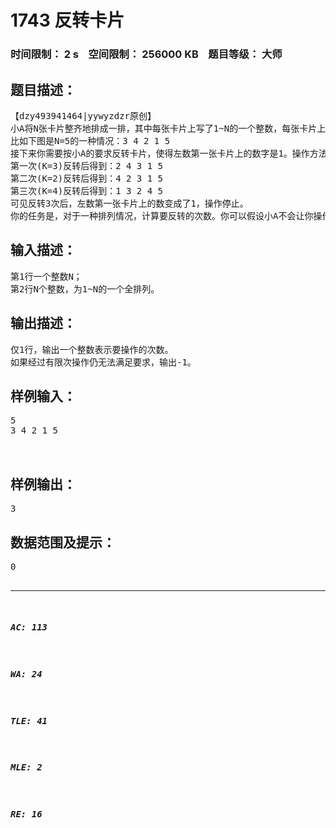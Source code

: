 # 1743 反转卡片   
### 时间限制： 2 s&nbsp;&nbsp;&nbsp;&nbsp;空间限制： 256000 KB&nbsp;&nbsp;&nbsp;&nbsp;题目等级： 大师  
## 题目描述：  

<pre>
【dzy493941464|yywyzdzr原创】 
小A将N张卡片整齐地排成一排，其中每张卡片上写了1~N的一个整数，每张卡片上的数各不相同。
比如下图是N=5的一种情况：3 4 2 1 5
接下来你需要按小A的要求反转卡片，使得左数第一张卡片上的数字是1。操作方法：令左数第一张卡片上的数是K，如果K=1则停止操作，否则将左数第1~K张卡片反转。
第一次(K=3)反转后得到：2 4 3 1 5
第二次(K=2)反转后得到：4 2 3 1 5
第三次(K=4)反转后得到：1 3 2 4 5
可见反转3次后，左数第一张卡片上的数变成了1，操作停止。
你的任务是，对于一种排列情况，计算要反转的次数。你可以假设小A不会让你操作超过100000次。
</pre>
  
  
## 输入描述：  

<pre>
第1行一个整数N；
第2行N个整数，为1~N的一个全排列。
</pre>
  
  
## 输出描述：  

<pre>
仅1行，输出一个整数表示要操作的次数。
如果经过有限次操作仍无法满足要求，输出-1。
</pre>
  
  
## 样例输入：  

<pre>
5
3 4 2 1 5
 
 
</pre>
  
  
## 样例输出：  

<pre>
3
</pre>
  
  
## 数据范围及提示：  

<pre>
0<N≤300,000。
</pre>
  
  
***  

##### AC: 113  
##### WA: 24  
##### TLE: 41  
##### MLE: 2  
##### RE: 16  
